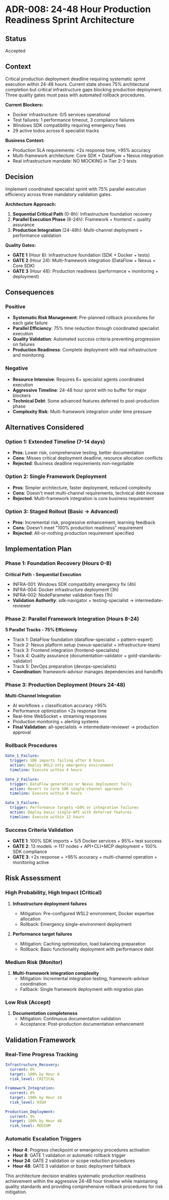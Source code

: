 # ADR-008: 24-48 Hour Production Readiness Sprint Architecture

## Status
Accepted

## Context
Critical production deployment deadline requiring systematic sprint execution within 24-48 hours. Current state shows 75% architectural completion but critical infrastructure gaps blocking production deployment. Three quality gates must pass with automated rollback procedures.

**Current Blockers:**
- Docker infrastructure: 0/5 services operational
- Test failures: 1 performance timeout, 3 compliance failures
- Windows SDK compatibility requiring emergency fixes
- 29 active todos across 6 specialist tracks

**Business Context:**
- Production SLA requirements: <2s response time, >95% accuracy
- Multi-framework architecture: Core SDK + DataFlow + Nexus integration
- Real infrastructure mandate: NO MOCKING in Tier 2-3 tests

## Decision
Implement coordinated specialist sprint with 75% parallel execution efficiency across three mandatory validation gates.

**Architecture Approach:**
1. **Sequential Critical Path** (0-8h): Infrastructure foundation recovery
2. **Parallel Execution Phase** (8-24h): Framework + frontend + quality assurance
3. **Production Integration** (24-48h): Multi-channel deployment + performance validation

**Quality Gates:**
- **GATE 1** (Hour 8): Infrastructure foundation (SDK + Docker + tests)
- **GATE 2** (Hour 24): Multi-framework integration (DataFlow + Nexus + Core SDK)  
- **GATE 3** (Hour 48): Production readiness (performance + monitoring + deployment)

## Consequences

### Positive
- **Systematic Risk Management**: Pre-planned rollback procedures for each gate failure
- **Parallel Efficiency**: 75% time reduction through coordinated specialist execution
- **Quality Validation**: Automated success criteria preventing progression on failures
- **Production Readiness**: Complete deployment with real infrastructure and monitoring

### Negative  
- **Resource Intensive**: Requires 6+ specialist agents coordinated execution
- **Aggressive Timeline**: 24-48 hour sprint with no buffer for major blockers
- **Technical Debt**: Some advanced features deferred to post-production phase
- **Complexity Risk**: Multi-framework integration under time pressure

## Alternatives Considered

### Option 1: Extended Timeline (7-14 days)
- **Pros**: Lower risk, comprehensive testing, better documentation
- **Cons**: Misses critical deployment deadline, resource allocation conflicts
- **Rejected**: Business deadline requirements non-negotiable

### Option 2: Single Framework Deployment
- **Pros**: Simpler architecture, faster deployment, reduced complexity
- **Cons**: Doesn't meet multi-channel requirements, technical debt increase
- **Rejected**: Multi-framework integration is core business requirement

### Option 3: Staged Rollout (Basic → Advanced)
- **Pros**: Incremental risk, progressive enhancement, learning feedback
- **Cons**: Doesn't meet "100% production readiness" requirement
- **Rejected**: All-or-nothing production requirement specified

## Implementation Plan

### Phase 1: Foundation Recovery (Hours 0-8)
**Critical Path - Sequential Execution**
- INFRA-001: Windows SDK compatibility emergency fix (4h)
- INFRA-004: Docker infrastructure deployment (3h) 
- INFRA-002: NodeParameter validation fixes (1h)
- **Validation Authority**: sdk-navigator + testing-specialist → intermediate-reviewer

### Phase 2: Parallel Framework Integration (Hours 8-24)
**5 Parallel Tracks - 75% Efficiency**
- Track 1: DataFlow foundation (dataflow-specialist + pattern-expert)
- Track 2: Nexus platform setup (nexus-specialist + infrastructure-team)
- Track 3: Frontend integration (frontend-specialists)
- Track 4: Quality assurance (documentation-validator + gold-standards-validator)
- Track 5: DevOps preparation (devops-specialists)
- **Coordination**: framework-advisor manages dependencies and handoffs

### Phase 3: Production Deployment (Hours 24-48)  
**Multi-Channel Integration**
- AI workflows + classification accuracy >95%
- Performance optimization <2s response time
- Real-time WebSocket + streaming responses
- Production monitoring + alerting systems
- **Final Validation**: all-specialists → intermediate-reviewer → production approval

### Rollback Procedures
```yaml
Gate_1_Failure:
  trigger: SDK imports failing after 8 hours
  action: Deploy WSL2-only emergency environment
  timeline: Execute within 4 hours
  
Gate_2_Failure:
  trigger: DataFlow generation or Nexus deployment fails
  action: Revert to Core SDK single-channel approach
  timeline: Execute within 8 hours
  
Gate_3_Failure:
  trigger: Performance targets <50% or integration failures
  action: Deploy basic single-API with deferred features
  timeline: Execute within 12 hours
```

### Success Criteria Validation
- **GATE 1**: 100% SDK imports + 5/5 Docker services + 95%+ test success
- **GATE 2**: 13 models → 117 nodes + API+CLI+MCP deployment + 100% SDK compliance
- **GATE 3**: <2s response + >95% accuracy + multi-channel operation + monitoring active

## Risk Assessment

### High Probability, High Impact (Critical)
1. **Infrastructure deployment failures**
   - Mitigation: Pre-configured WSL2 environment, Docker expertise allocation
   - Rollback: Emergency single-environment deployment

2. **Performance target failures**
   - Mitigation: Caching optimization, load balancing preparation
   - Rollback: Basic functionality deployment with performance debt

### Medium Risk (Monitor)
1. **Multi-framework integration complexity**
   - Mitigation: Incremental integration testing, framework-advisor coordination
   - Fallback: Single framework deployment with migration plan

### Low Risk (Accept)
1. **Documentation completeness**
   - Mitigation: Continuous documentation validation
   - Acceptance: Post-production documentation enhancement

## Validation Framework

### Real-Time Progress Tracking
```yaml
Infrastructure_Recovery: 
  current: 0%
  target: 100% by Hour 8
  risk_level: CRITICAL
  
Framework_Integration:
  current: 0% 
  target: 100% by Hour 24
  risk_level: HIGH
  
Production_Deployment:
  current: 0%
  target: 100% by Hour 48
  risk_level: MEDIUM
```

### Automatic Escalation Triggers
- **Hour 4**: Progress checkpoint or emergency procedures activation
- **Hour 8**: GATE 1 validation or automatic rollback trigger
- **Hour 24**: GATE 2 validation or scope reduction procedures
- **Hour 48**: GATE 3 validation or basic deployment fallback

This architecture decision enables systematic production readiness achievement within the aggressive 24-48 hour timeline while maintaining quality standards and providing comprehensive rollback procedures for risk mitigation.